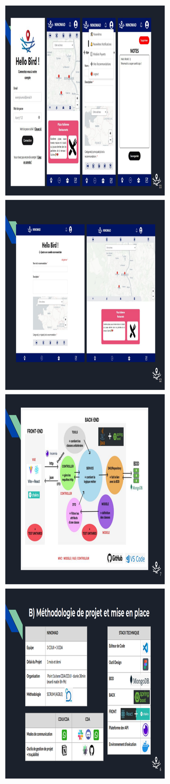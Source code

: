 <img align="center" src="./captures_app_NINOMAD/phone.PNG" width="1000" height="600" /><br>

<img align="center" src="./captures_app_NINOMAD/fullscreen.PNG" width="1000" height="600" /><br>

<img align="center" src="./architecture_app_ninomad.PNG" width="1000" height="600" /><br>

<img align="center" src="./stack_ninomad.PNG" width="1000" height="600" /><br>






